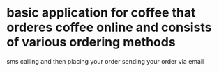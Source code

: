 # basic application for coffee that orderes coffee online and consists of various ordering methods 
sms
calling and then placing your order
sending your order via email
